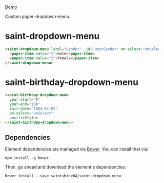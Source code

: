 [Demo](http://saintshine84.github.io/saint-dropdown-menu/components/saint-dropdown-menu/)

Custom paper-dropdown-menu.

# saint-dropdown-menu
```HTML
<saint-dropdown-menu label="Gender"  id="userGender" on-select="onSelect">         
  <paper-item value="1">male</paper-item>
  <paper-item value="2">female</paper-item>
</saint-dropdown-menu>
```

# saint-birthday-dropdown-menu
```HTML
<saint-birthday-dropdown-menu
  year-start="0"
  year-end="100"
  init-date="1984-04-02"
  on-select="onSelect"
  postfixStyle>
</saint-birthday-dropdown-menu>
```

## Dependencies

Element dependencies are managed via [Bower](http://bower.io/). You can
install that via:

    npm install -g bower

Then, go ahead and download the element's dependencies:

    bower install --save saintshine84/saint-dropdown-menu

